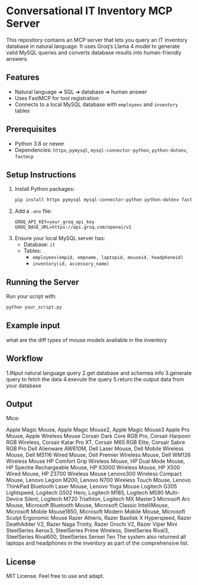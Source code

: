 # Conversational IT Inventory MCP Server

This repository contains an MCP server that lets you query an IT inventory database in natural language. It uses Groq’s Llama 4 model to generate valid MySQL queries and converts database results into human-friendly answers.

## Features
- Natural language ➜ SQL ➜ database ➜ human answer
- Uses FastMCP for tool registration
- Connects to a local MySQL database with `employees` and `inventory` tables

## Prerequisites
- Python 3.8 or newer
- Dependencies: `httpx`, `pymysql`, `mysql-connector-python`, `python-dotenv`, `fastmcp`

## Setup Instructions
1. Install Python packages:
   ```bash
   pip install httpx pymysql mysql-connector-python python-dotenv fastmcp
   ```
2. Add a `.env` file:
   ```env
   GROQ_API_KEY=your_groq_api_key
   GROQ_BASE_URL=https://api.groq.com/openai/v1
   ```
3. Ensure your local MySQL server has:
   - Database: `it`
   - Tables:
     - `employees(empid, empname, laptopid, mouseid, headphoneid)`
     - `inventory(id, accessory_name)`

## Running the Server
Run your script with:
```bash
python your_script.py
```


## Example input 
what are the  diff types of mouse models available in the inventory

## Workflow

1.INput natural language query
2.get database and schemea info
3.generate query to fetch the data 
4.exevute the query
5.return the output data from your database 

## Output
Mice:

Apple Magic Mouse, Apple Magic Mouse2, Apple Magic Mouse3
Apple Pro Mouse, Apple Wireless Mouse
Corsair Dark Core RGB Pro, Corsair Harpoon RGB Wireless, Corsair Katar Pro XT, Corsair M65 RGB Elite, Corsair Sabre RGB Pro
Dell Alienware AW610M, Dell Laser Mouse, Dell Mobile Wireless Mouse, Dell MS116 Wired Mouse, Dell Premier Wireless Mouse, Dell WM126 Wireless Mouse
HP Comfort Grip Wireless Mouse, HP Dual Mode Mouse, HP Spectre Rechargeable Mouse, HP X3000 Wireless Mouse, HP X500 Wired Mouse, HP Z3700 Wireless Mouse
Lenovo300 Wireless Compact Mouse, Lenovo Legion M200, Lenovo N700 Wireless Touch Mouse, Lenovo ThinkPad Bluetooth Laser Mouse, Lenovo Yoga Mouse
Logitech G305 Lightspeed, Logitech G502 Hero, Logitech M185, Logitech M590 Multi-Device Silent, Logitech M720 Triathlon, Logitech MX Master3
Microsoft Arc Mouse, Microsoft Bluetooth Mouse, Microsoft Classic IntelliMouse, Microsoft Mobile Mouse1850, Microsoft Modern Mobile Mouse, Microsoft Sculpt Ergonomic Mouse
Razer Atheris, Razer Basilisk X Hyperspeed, Razer DeathAdder V2, Razer Naga Trinity, Razer Orochi V2, Razer Viper Mini
SteelSeries Aerox3, SteelSeries Prime Wireless, SteelSeries Rival3, SteelSeries Rival600, SteelSeries Sensei Ten
The system also returned all laptops and headphones in the inventory as part of the comprehensive list.
## License
MIT License. Feel free to use and adapt.

